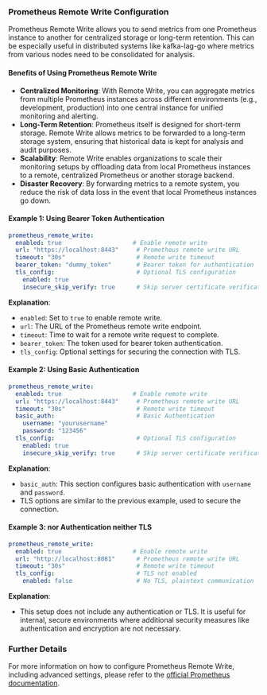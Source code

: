 ### Prometheus Remote Write Configuration

Prometheus Remote Write allows you to send metrics from one Prometheus instance to another for centralized storage or long-term retention. This can be especially useful in distributed systems like kafka-lag-go where metrics from various nodes need to be consolidated for analysis.

#### Benefits of Using Prometheus Remote Write
- **Centralized Monitoring**: With Remote Write, you can aggregate metrics from multiple Prometheus instances across different environments (e.g., development, production) into one central instance for unified monitoring and alerting.
- **Long-Term Retention**: Prometheus itself is designed for short-term storage. Remote Write allows metrics to be forwarded to a long-term storage system, ensuring that historical data is kept for analysis and audit purposes.
- **Scalability**: Remote Write enables organizations to scale their monitoring setups by offloading data from local Prometheus instances to a remote, centralized Prometheus or another storage backend.
- **Disaster Recovery**: By forwarding metrics to a remote system, you reduce the risk of data loss in the event that local Prometheus instances go down.

#### Example 1: Using Bearer Token Authentication

```yaml
prometheus_remote_write:
  enabled: true                    # Enable remote write
  url: "https://localhost:8443"     # Prometheus remote write URL
  timeout: "30s"                    # Remote write timeout
  bearer_token: "dummy_token"       # Bearer token for authentication
  tls_config:                       # Optional TLS configuration
    enabled: true
    insecure_skip_verify: true      # Skip server certificate verification
```

**Explanation**:
- `enabled`: Set to `true` to enable remote write.
- `url`: The URL of the Prometheus remote write endpoint.
- `timeout`: Time to wait for a remote write request to complete.
- `bearer_token`: The token used for bearer token authentication.
- `tls_config`: Optional settings for securing the connection with TLS.

#### Example 2: Using Basic Authentication

```yaml
prometheus_remote_write:
  enabled: true                    # Enable remote write
  url: "https://localhost:8443"     # Prometheus remote write URL
  timeout: "30s"                    # Remote write timeout
  basic_auth:                       # Basic Authentication
    username: "yourusername"
    password: "123456"
  tls_config:                       # Optional TLS configuration
    enabled: true
    insecure_skip_verify: true      # Skip server certificate verification
```

**Explanation**:
- `basic_auth`: This section configures basic authentication with `username` and `password`.
- TLS options are similar to the previous example, used to secure the connection.

#### Example 3: nor Authentication neither TLS

```yaml
prometheus_remote_write:
  enabled: true                    # Enable remote write
  url: "http://localhost:8081"      # Prometheus remote write URL
  timeout: "30s"                    # Remote write timeout
  tls_config:                       # TLS not enabled
    enabled: false                  # No TLS, plaintext communication
```
**Explanation**:
- This setup does not include any authentication or TLS. It is useful for internal, secure environments where additional security measures like authentication and encryption are not necessary.

### Further Details

For more information on how to configure Prometheus Remote Write, including advanced settings, please refer to the [official Prometheus documentation](https://prometheus.io/docs/specs/remote_write_spec/).
